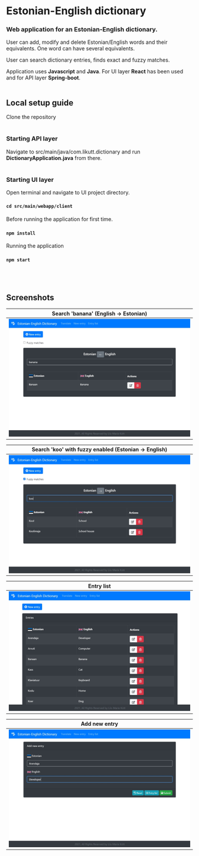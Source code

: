 # Estonian-English dictionary

### Web application for an Estonian-English dictionary.

User can add, modify and delete Estonian/English words and their equivalents. One word can have several equivalents.

User can search dictionary entries, finds exact and fuzzy matches.

Application uses **Javascript** and **Java**. For UI layer **React** has been used and for API layer **Spring-boot**.
<br/><br/>
## Local setup guide

Clone the repository
<br/><br/>
### Starting API layer
Navigate to src/main/java/com.likutt.dictionary and run **DictionaryApplication.java** from there.
<br/><br/>
### Starting UI layer

Open terminal and navigate to UI project directory.
#### `cd src/main/webapp/client`

Before running the application for first time.
#### `npm install`

Running the application
#### `npm start`
<br/><br/>
## Screenshots

Search 'banana' (English -> Estonian) |
------------ |
<img src="screenshots/search_banana.jpg"> |

Search 'koo' with fuzzy enabled (Estonian -> English) |
------------ |
<img src="screenshots/search_koo_fuzzy.jpg"> |

Entry list |
------------ |
<img src="screenshots/entry_list.jpg"> |

Add new entry |
------------ |
<img src="screenshots/new_entry.jpg"> |
